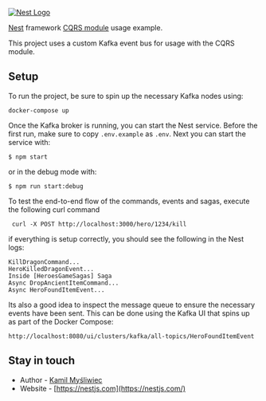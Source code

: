 [![Nest Logo](http://kamilmysliwiec.com/public/nest-logo.png)](http://kamilmysliwiec.com/)

[Nest](https://github.com/kamilmysliwiec/nest) framework [CQRS module](https://github.com/kamilmysliwiec/nest-cqrs) usage example.

This project uses a custom Kafka event bus for usage with the CQRS module.

## Setup

To run the project, be sure to spin up the necessary Kafka nodes using:

````
docker-compose up
````

Once the Kafka broker is running, you can start the Nest service. Before the first run, make sure to copy `.env.example` as `.env`.
Next you can start the service with:

```
$ npm start
```

or in the debug mode with:
```
$ npm run start:debug
```

To test the end-to-end flow of the commands, events and sagas, execute the following curl command

```
 curl -X POST http://localhost:3000/hero/1234/kill
```

if everything is setup correctly, you should see the following in the Nest logs:

```
KillDragonCommand...
HeroKilledDragonEvent...
Inside [HeroesGameSagas] Saga
Async DropAncientItemCommand...
Async HeroFoundItemEvent...
```

Its also a good idea to inspect the message queue to ensure the necessary events have been
sent. This can be done using the Kafka UI that spins up as part of the Docker Compose:

````
http://localhost:8080/ui/clusters/kafka/all-topics/HeroFoundItemEvent
````

## Stay in touch

- Author - [Kamil Myśliwiec](https://kamilmysliwiec.com)
- Website - [https://nestjs.com](https://nestjs.com/)
